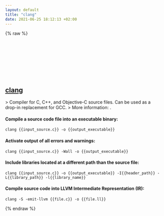 ```yaml
---
layout: default
title: "clang"
date: 2021-06-25 18:12:13 +02:00
---
```

{% raw %}
<h2 id="clang">
  <a href="/en/common/clang.html">clang</a> <a href="#clang"><svg class="icon">
    <use href="/assets/images/unicode_sprite.svg#link" />
  </svg></a>
</h2>
> Compiler for C, C++, and Objective-C source files. Can be used as a drop-in replacement for GCC.
> More information: <https://clang.llvm.org/docs/ClangCommandLineReference.html>.

#### Compile a source code file into an executable binary:
```shell
clang {{input_source.c}} -o {{output_executable}}
```
#### Activate output of all errors and warnings:
```shell
clang {{input_source.c}} -Wall -o {{output_executable}}
```
#### Include libraries located at a different path than the source file:
```shell
clang {{input_source.c}} -o {{output_executable}} -I{{header_path}} -L{{library_path}} -l{{library_name}}
```
#### Compile source code into LLVM Intermediate Representation (IR):
```shell
clang -S -emit-llvm {{file.c}} -o {{file.ll}}
```
{% endraw %}